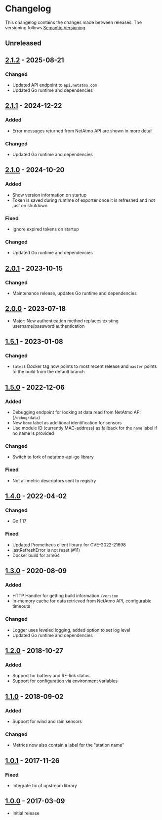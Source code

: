 # Changelog

This changelog contains the changes made between releases. The versioning follows [Semantic Versioning](https://semver.org/).

## Unreleased

## [2.1.2] - 2025-08-21

### Changed

- Updated API endpoint to `api.netatmo.com`
- Updated Go runtime and dependencies

## [2.1.1] - 2024-12-22

### Added

- Error messages returned from NetAtmo API are shown in more detail

### Changed

- Updated Go runtime and dependencies

## [2.1.0] - 2024-10-20

### Added

- Show version information on startup
- Token is saved during runtime of exporter once it is refreshed and not just on shutdown

### Fixed

- Ignore expired tokens on startup

### Changed

- Updated Go runtime and dependencies

## [2.0.1] - 2023-10-15

### Changed

- Maintenance release, updates Go runtime and dependencies

## [2.0.0] - 2023-07-18

- Major: New authentication method replaces existing username/password authentication

## [1.5.1] - 2023-01-08

### Changed

- `latest` Docker tag now points to most recent release and `master` points to the build from the default branch

## [1.5.0] - 2022-12-06

### Added

- Debugging endpoint for looking at data read from NetAtmo API (`/debug/data`)
- New `home` label as additional identification for sensors
- Use module ID (currently MAC-address) as fallback for the `name` label if no name is provided

### Changed

- Switch to fork of netatmo-api-go library

### Fixed

- Not all metric descriptors sent to registry

## [1.4.0] - 2022-04-02

### Changed

- Go 1.17

### Fixed

- Updated Prometheus client library for CVE-2022-21698
- lastRefreshError is not reset (#11)
- Docker build for arm64

## [1.3.0] - 2020-08-09

### Added

- HTTP Handler for getting build information `/version`
- In-memory cache for data retrieved from NetAtmo API, configurable timeouts

### Changed

- Logger uses leveled logging, added option to set log level
- Updated Go runtime and dependencies

## [1.2.0] - 2018-10-27

### Added

- Support for battery and RF-link status
- Support for configuration via environment variables

## [1.1.0] - 2018-09-02

### Added

- Support for wind and rain sensors

### Changed

- Metrics now also contain a label for the "station name"

## [1.0.1] - 2017-11-26

### Fixed

- Integrate fix of upstream library

## [1.0.0] - 2017-03-09

- Initial release

[2.1.2]: https://github.com/xperimental/netatmo-exporter/releases/tag/v2.1.2
[2.1.1]: https://github.com/xperimental/netatmo-exporter/releases/tag/v2.1.1
[2.1.0]: https://github.com/xperimental/netatmo-exporter/releases/tag/v2.1.0
[2.0.1]: https://github.com/xperimental/netatmo-exporter/releases/tag/v2.0.1
[2.0.0]: https://github.com/xperimental/netatmo-exporter/releases/tag/v2.0.0
[1.5.1]: https://github.com/xperimental/netatmo-exporter/releases/tag/v1.5.1
[1.5.0]: https://github.com/xperimental/netatmo-exporter/releases/tag/v1.5.0
[1.4.0]: https://github.com/xperimental/netatmo-exporter/releases/tag/v1.4.0
[1.3.0]: https://github.com/xperimental/netatmo-exporter/releases/tag/v1.3.0
[1.2.0]: https://github.com/xperimental/netatmo-exporter/releases/tag/v1.2.0
[1.1.0]: https://github.com/xperimental/netatmo-exporter/releases/tag/v1.1.0
[1.0.1]: https://github.com/xperimental/netatmo-exporter/releases/tag/v1.0.1
[1.0.0]: https://github.com/xperimental/netatmo-exporter/releases/tag/v1.0.0

